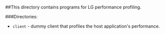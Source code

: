 ##This directory contains programs for LG performance profiling.

###Directories:

* `client` - dummy client that profiles the host application's performance.
